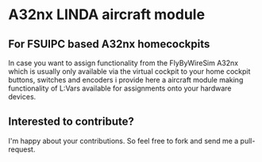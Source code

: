 # A32nx LINDA aircraft module

## For FSUIPC based A32nx homecockpits
In case you want to assign functionality from the FlyByWireSim A32nx which is usually only available via the virtual cockpit to your home cockpit buttons, switches and encoders i provide here a aircraft module making functionality of L:Vars available for assignments onto your hardware devices.

## Interested to contribute?
I'm happy about your contributions. So feel free to fork and send me a pull-request.

